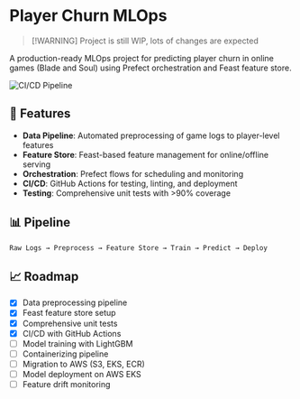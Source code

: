 # Player Churn MLOps

> [!WARNING] Project is still WIP, lots of changes are expected

A production-ready MLOps project for predicting player churn in online games (Blade and Soul) using Prefect orchestration and Feast feature store.

![CI/CD Pipeline](https://github.com/YOUR_USERNAME/player-churn-mlops/workflows/CI%2FCD%20Pipeline/badge.svg)

## 🚀 Features

- **Data Pipeline**: Automated preprocessing of game logs to player-level features
- **Feature Store**: Feast-based feature management for online/offline serving
- **Orchestration**: Prefect flows for scheduling and monitoring
- **CI/CD**: GitHub Actions for testing, linting, and deployment
- **Testing**: Comprehensive unit tests with >90% coverage

## 📊 Pipeline

```
Raw Logs → Preprocess → Feature Store → Train → Predict → Deploy
```

## 📈 Roadmap

- [x] Data preprocessing pipeline
- [x] Feast feature store setup
- [x] Comprehensive unit tests
- [x] CI/CD with GitHub Actions
- [ ] Model training with LightGBM
- [ ] Containerizing pipeline
- [ ] Migration to AWS (S3, EKS, ECR)
- [ ] Model deployment on AWS EKS
- [ ] Feature drift monitoring

